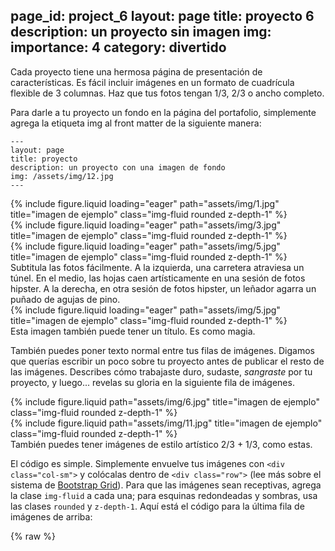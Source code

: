 page_id: project_6
layout: page
title: proyecto 6
description: un proyecto sin imagen
img:
importance: 4
category: divertido
---

Cada proyecto tiene una hermosa página de presentación de características.
Es fácil incluir imágenes en un formato de cuadrícula flexible de 3 columnas.
Haz que tus fotos tengan 1/3, 2/3 o ancho completo.

Para darle a tu proyecto un fondo en la página del portafolio, simplemente agrega la etiqueta img al front matter de la siguiente manera:

    ---
    layout: page
    title: proyecto
    description: un proyecto con una imagen de fondo
    img: /assets/img/12.jpg
    ---

<div class="row">
    <div class="col-sm mt-3 mt-md-0">
        {% include figure.liquid loading="eager" path="assets/img/1.jpg" title="imagen de ejemplo" class="img-fluid rounded z-depth-1" %}
    </div>
    <div class="col-sm mt-3 mt-md-0">
        {% include figure.liquid loading="eager" path="assets/img/3.jpg" title="imagen de ejemplo" class="img-fluid rounded z-depth-1" %}
    </div>
    <div class="col-sm mt-3 mt-md-0">
        {% include figure.liquid loading="eager" path="assets/img/5.jpg" title="imagen de ejemplo" class="img-fluid rounded z-depth-1" %}
    </div>
</div>
<div class="caption">
    Subtitula las fotos fácilmente. A la izquierda, una carretera atraviesa un túnel. En el medio, las hojas caen artísticamente en una sesión de fotos hipster. A la derecha, en otra sesión de fotos hipster, un leñador agarra un puñado de agujas de pino.
</div>
<div class="row">
    <div class="col-sm mt-3 mt-md-0">
        {% include figure.liquid loading="eager" path="assets/img/5.jpg" title="imagen de ejemplo" class="img-fluid rounded z-depth-1" %}
    </div>
</div>
<div class="caption">
    Esta imagen también puede tener un título. Es como magia.
</div>

También puedes poner texto normal entre tus filas de imágenes.
Digamos que querías escribir un poco sobre tu proyecto antes de publicar el resto de las imágenes.
Describes cómo trabajaste duro, sudaste, _sangraste_ por tu proyecto, y luego... revelas su gloria en la siguiente fila de imágenes.

<div class="row justify-content-sm-center">
    <div class="col-sm-8 mt-3 mt-md-0">
        {% include figure.liquid path="assets/img/6.jpg" title="imagen de ejemplo" class="img-fluid rounded z-depth-1" %}
    </div>
    <div class="col-sm-4 mt-3 mt-md-0">
        {% include figure.liquid path="assets/img/11.jpg" title="imagen de ejemplo" class="img-fluid rounded z-depth-1" %}
    </div>
</div>
<div class="caption">
    También puedes tener imágenes de estilo artístico 2/3 + 1/3, como estas.
</div>

El código es simple.
Simplemente envuelve tus imágenes con `<div class="col-sm">` y colócalas dentro de `<div class="row">` (lee más sobre el sistema de <a href="https://getbootstrap.com/docs/4.4/layout/grid/">Bootstrap Grid</a>).
Para que las imágenes sean receptivas, agrega la clase `img-fluid` a cada una; para esquinas redondeadas y sombras, usa las clases `rounded` y `z-depth-1`.
Aquí está el código para la última fila de imágenes de arriba:

{% raw %}
